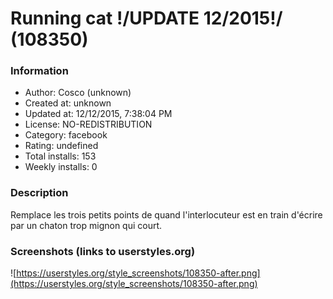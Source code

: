 # Running cat \!/UPDATE 12/2015\!/ (108350)

### Information
- Author: Cosco (unknown)
- Created at: unknown
- Updated at: 12/12/2015, 7:38:04 PM
- License: NO-REDISTRIBUTION
- Category: facebook
- Rating: undefined
- Total installs: 153
- Weekly installs: 0


### Description
Remplace les trois petits points de quand l'interlocuteur est en train d'écrire par un chaton trop mignon qui court.


### Screenshots (links to userstyles.org)
![https://userstyles.org/style_screenshots/108350-after.png](https://userstyles.org/style_screenshots/108350-after.png)



